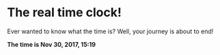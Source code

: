 # The real time clock!

Ever wanted to know what the time is? Well, your journey is about to end!

**The time is Nov 30, 2017, 15:19**